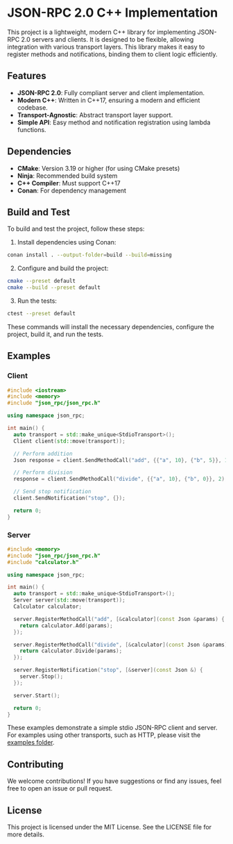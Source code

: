 # JSON-RPC 2.0 C++ Implementation

This project is a lightweight, modern C++ library for implementing JSON-RPC 2.0 servers and clients. It is designed to be flexible, allowing integration with various transport layers. This library makes it easy to register methods and notifications, binding them to client logic efficiently.

## Features

- **JSON-RPC 2.0**: Fully compliant server and client implementation.
- **Modern C++**: Written in C++17, ensuring a modern and efficient codebase.
- **Transport-Agnostic**: Abstract transport layer support.
- **Simple API**: Easy method and notification registration using lambda functions.

## Dependencies

- **CMake**: Version 3.19 or higher (for using CMake presets)
- **Ninja**: Recommended build system
- **C++ Compiler**: Must support C++17
- **Conan**: For dependency management

## Build and Test

To build and test the project, follow these steps:

1. Install dependencies using Conan:

```bash
conan install . --output-folder=build --build=missing
```

2. Configure and build the project:

```bash
cmake --preset default
cmake --build --preset default
```

3. Run the tests:

```bash
ctest --preset default
```

These commands will install the necessary dependencies, configure the project, build it, and run the tests.

## Examples

### Client

```cpp
#include <iostream>
#include <memory>
#include "json_rpc/json_rpc.h"

using namespace json_rpc;

int main() {
  auto transport = std::make_unique<StdioTransport>();
  Client client(std::move(transport));

  // Perform addition
  Json response = client.SendMethodCall("add", {{"a", 10}, {"b", 5}}, 1);

  // Perform division
  response = client.SendMethodCall("divide", {{"a", 10}, {"b", 0}}, 2);

  // Send stop notification
  client.SendNotification("stop", {});

  return 0;
}
```

### Server

```cpp
#include <memory>
#include "json_rpc/json_rpc.h"
#include "calculator.h"

using namespace json_rpc;

int main() {
  auto transport = std::make_unique<StdioTransport>();
  Server server(std::move(transport));
  Calculator calculator;

  server.RegisterMethodCall("add", [&calculator](const Json &params) {
    return calculator.Add(params);
  });

  server.RegisterMethodCall("divide", [&calculator](const Json &params) {
    return calculator.Divide(params);
  });

  server.RegisterNotification("stop", [&server](const Json &) {
    server.Stop();
  });

  server.Start();

  return 0;
}
```

These examples demonstrate a simple stdio JSON-RPC client and server. For examples using other transports, such as HTTP, please visit the [examples folder](https://github.com/hankhsu1996/json-rpc-2.0/tree/main/examples).

## Contributing

We welcome contributions! If you have suggestions or find any issues, feel free to open an issue or pull request.

## License

This project is licensed under the MIT License. See the LICENSE file for more details.
